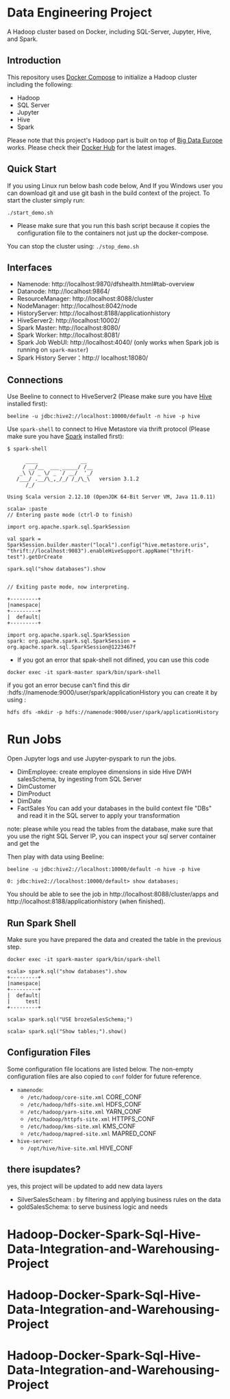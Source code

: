 # Data Engineering Project

A Hadoop cluster based on Docker, including SQL-Server, Jupyter, Hive, and Spark.

## Introduction
This repository uses [Docker Compose](https://docs.docker.com/compose/) to initialize a Hadoop cluster including the following:

- Hadoop
- SQL Server
- Jupyter
- Hive
- Spark

Please note that this project's Hadoop part is built on top of [Big Data Europe](https://github.com/big-data-europe) works. Please check their [Docker Hub](https://hub.docker.com/u/bde2020/) for the latest images.


## Quick Start

If you using Linux run below bash code below,
And If you Windows user you can download git and use git bash in the build context of the project.
To start the cluster simply run:
```
./start_demo.sh
```
- Please make sure that you run this bash script because it copies the configuration file to the containers not just up the docker-compose.


You can stop the cluster using:
 `./stop_demo.sh` 

## Interfaces

- Namenode: http://localhost:9870/dfshealth.html#tab-overview
- Datanode: http://localhost:9864/
- ResourceManager: http://localhost:8088/cluster
- NodeManager: http://localhost:8042/node
- HistoryServer: http://localhost:8188/applicationhistory
- HiveServer2: http://localhost:10002/
- Spark Master: http://localhost:8080/
- Spark Worker: http://localhost:8081/
- Spark Job WebUI: http://localhost:4040/ (only works when Spark job is running on `spark-master`)
- Spark History Server：http://
localhost:18080/

## Connections

Use Beeline to connect to HiveServer2 (Please make sure you have [Hive](https://cwiki.apache.org/confluence/display/Hive/AdminManual+Installation) installed first):

```
beeline -u jdbc:hive2://localhost:10000/default -n hive -p hive
```

Use `spark-shell` to connect to Hive Metastore via thrift protocol (Please make sure you have [Spark](https://spark.apache.org/downloads.html) installed first):


```
$ spark-shell

      ____              __
     / __/__  ___ _____/ /__
    _\ \/ _ \/ _ `/ __/  '_/
   /___/ .__/\_,_/_/ /_/\_\   version 3.1.2
      /_/

Using Scala version 2.12.10 (OpenJDK 64-Bit Server VM, Java 11.0.11)

scala> :paste
// Entering paste mode (ctrl-D to finish)

import org.apache.spark.sql.SparkSession

val spark = SparkSession.builder.master("local").config("hive.metastore.uris", "thrift://localhost:9083").enableHiveSupport.appName("thrift-test").getOrCreate

spark.sql("show databases").show


// Exiting paste mode, now interpreting.

+---------+
|namespace|
+---------+
|  default|
+---------+

import org.apache.spark.sql.SparkSession
spark: org.apache.spark.sql.SparkSession = org.apache.spark.sql.SparkSession@1223467f
```
- If you got an error that spak-shell not difined, you can use this code
```
docker exec -it spark-master spark/bin/spark-shell
```
if you got an error becuse can't find this dir :hdfs://namenode:9000/user/spark/applicationHistory
you can create it by using :
```
hdfs dfs -mkdir -p hdfs://namenode:9000/user/spark/applicationHistory
``` 


# Run Jobs
Open Jupyter logs and use Jupyter-pyspark to run the jobs.
- DimEmployee: create employee dimensions in side Hive DWH salesSchema,
  by ingesting from SQL Server
- DimCustomer
- DimProduct
- DimDate
- FactSales
You can add your databases in the build context file "DBs" and read it in the SQL server
to apply your transformation

note: please while you read the tables from the database, make sure that you use the right
SQL Server IP, you can inspect your sql server container and get the 




Then play with data using Beeline:
```
beeline -u jdbc:hive2://localhost:10000/default -n hive -p hive

0: jdbc:hive2://localhost:10000/default> show databases;
```

You should be able to see the job in http://localhost:8088/cluster/apps and http://localhost:8188/applicationhistory (when finished).

## Run Spark Shell

Make sure you have prepared the data and created the table in the previous step.

```
docker exec -it spark-master spark/bin/spark-shell

scala> spark.sql("show databases").show
+---------+
|namespace|
+---------+
|  default|
|     test|
+---------+

scala> spark.sql("USE brozeSalesSchema;")

scala> spark.sql("Show tables;").show()
```

## Configuration Files

Some configuration file locations are listed below. The non-empty configuration files are also copied to `conf` folder for future reference.

- `namenode`:
  - `/etc/hadoop/core-site.xml` CORE_CONF
  - `/etc/hadoop/hdfs-site.xml` HDFS_CONF
  - `/etc/hadoop/yarn-site.xml` YARN_CONF
  - `/etc/hadoop/httpfs-site.xml` HTTPFS_CONF
  - `/etc/hadoop/kms-site.xml` KMS_CONF
  - `/etc/hadoop/mapred-site.xml` MAPRED_CONF
- `hive-server`:
  - `/opt/hive/hive-site.xml` HIVE_CONF

## there isupdates?
yes, this project will be updated to add new data layers 
- SilverSalesScheam : by filtering and applying business rules on the data
- goldSalesSchema: to serve business logic and needs
# Hadoop-Docker-Spark-Sql-Hive-Data-Integration-and-Warehousing-Project
# Hadoop-Docker-Spark-Sql-Hive-Data-Integration-and-Warehousing-Project
# Hadoop-Docker-Spark-Sql-Hive-Data-Integration-and-Warehousing-Project
